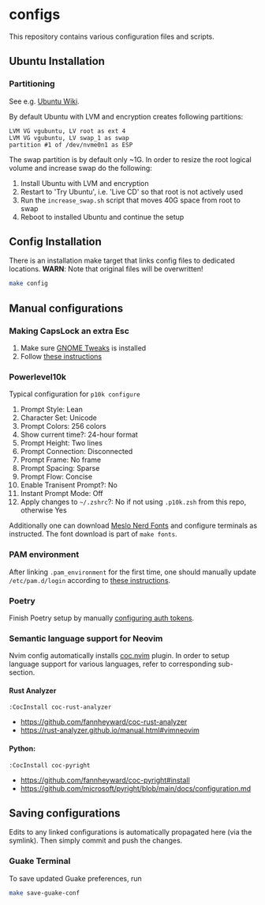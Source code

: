 # configs

This repository contains various configuration files and scripts.

## Ubuntu Installation

### Partitioning
See e.g. [Ubuntu Wiki](https://help.ubuntu.com/community/DiskSpace).

By default Ubuntu with LVM and encryption creates following partitions:
```
LVM VG vgubuntu, LV root as ext 4
LVM VG vgubuntu, LV swap_1 as swap
partition #1 of /dev/nvme0n1 as ESP
```
The swap partition is by default only ~1G. In order to resize the root logical 
volume and increase swap do the following:
1. Install Ubuntu with LVM and encryption
1. Restart to 'Try Ubuntu', i.e. 'Live CD' so that root is not actively used
1. Run the `increase_swap.sh` script that moves 40G space from root to swap
1. Reboot to installed Ubuntu and continue the setup

## Config Installation
There is an installation make target that links config files to dedicated locations.
**WARN**: Note that original files will be overwritten!
```bash
make config
```

## Manual configurations

### Making CapsLock an extra Esc
1. Make sure [GNOME Tweaks](https://wiki.gnome.org/Apps/Tweaks) is installed
1. Follow [these instructions](https://dev.to/yuyabu/how-to-use-caps-lock-key-as-esc-on-ubuntu-18-1g7l)

### Powerlevel10k
Typical configuration for `p10k configure`
1. Prompt Style: Lean
1. Character Set: Unicode
1. Prompt Colors: 256 colors
1. Show current time?: 24-hour format
1. Prompt Height: Two lines
1. Prompt Connection: Disconnected
1. Prompt Frame: No frame
1. Prompt Spacing: Sparse
1. Prompt Flow: Concise
1. Enable Tranisent Prompt?: No
1. Instant Prompt Mode: Off
1. Apply changes to `~/.zshrc`?: No if not using `.p10k.zsh` from this repo, otherwise Yes 

Additionally one can download [Meslo Nerd Fonts](https://github.com/romkatv/powerlevel10k#meslo-nerd-font-patched-for-powerlevel10k) and 
configure terminals as instructed. The font download is part of `make fonts`.

### PAM environment
After linking `.pam_environment` for the first time, one should manually update 
`/etc/pam.d/login` according to [these instructions](https://askubuntu.com/a/636544).

### Poetry
Finish Poetry setup by manually [configuring auth tokens](https://bit.ly/3fdpMNR).

### Semantic language support for Neovim
Nvim config automatically installs [coc.nvim](https://github.com/neoclide/coc.nvim) plugin.
In order to setup language support for various languages, refer to corresponding sub-section.

#### Rust Analyzer
```vim
:CocInstall coc-rust-analyzer
```
* https://github.com/fannheyward/coc-rust-analyzer
* https://rust-analyzer.github.io/manual.html#vimneovim

#### Python:
```vim
:CocInstall coc-pyright
```
* https://github.com/fannheyward/coc-pyright#install
* https://github.com/microsoft/pyright/blob/main/docs/configuration.md

## Saving configurations
Edits to any linked configurations is automatically propagated here 
(via the symlink). Then simply commit and push the changes. 

### Guake Terminal
To save updated Guake preferences, run
```bash
make save-guake-conf
```
